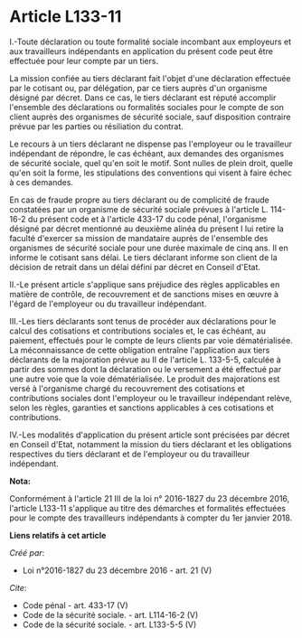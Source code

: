 # Article L133-11

I.-Toute déclaration ou toute formalité sociale incombant aux employeurs et aux travailleurs indépendants en application du
présent code peut être effectuée pour leur compte par un tiers. 

La mission confiée au tiers déclarant fait l'objet d'une déclaration effectuée par le cotisant ou, par délégation, par ce
tiers auprès d'un organisme désigné par décret. Dans ce cas, le tiers déclarant est réputé accomplir l'ensemble des
déclarations ou formalités sociales pour le compte de son client auprès des organismes de sécurité sociale, sauf disposition
contraire prévue par les parties ou résiliation du contrat. 

Le recours à un tiers déclarant ne dispense pas l'employeur ou le travailleur indépendant de répondre, le cas échéant, aux
demandes des organismes de sécurité sociale, quel qu'en soit le motif. Sont nulles de plein droit, quelle qu'en soit la
forme, les stipulations des conventions qui visent à faire échec à ces demandes. 

En cas de fraude propre au tiers déclarant ou de complicité de fraude constatées par un organisme de sécurité sociale prévues
à l'article L. 114-16-2 du présent code et à l'article 433-17 du code pénal, l'organisme désigné par décret mentionné au
deuxième alinéa du présent I lui retire la faculté d'exercer sa mission de mandataire auprès de l'ensemble des organismes de
sécurité sociale pour une durée maximale de cinq ans. Il en informe le cotisant sans délai. Le tiers déclarant informe son
client de la décision de retrait dans un délai défini par décret en Conseil d'Etat. 

II.-Le présent article s'applique sans préjudice des règles applicables en matière de contrôle, de recouvrement et de
sanctions mises en œuvre à l'égard de l'employeur ou du travailleur indépendant. 

III.-Les tiers déclarants sont tenus de procéder aux déclarations pour le calcul des cotisations et contributions sociales
et, le cas échéant, au paiement, effectués pour le compte de leurs clients par voie dématérialisée. La méconnaissance de
cette obligation entraîne l'application aux tiers déclarants de la majoration prévue au II de l'article L. 133-5-5, calculée
à partir des sommes dont la déclaration ou le versement a été effectué par une autre voie que la voie dématérialisée. Le
produit des majorations est versé à l'organisme chargé du recouvrement des cotisations et contributions sociales dont
l'employeur ou le travailleur indépendant relève, selon les règles, garanties et sanctions applicables à ces cotisations et
contributions. 

IV.-Les modalités d'application du présent article sont précisées par décret en Conseil d'Etat, notamment la mission du tiers
déclarant et les obligations respectives du tiers déclarant et de l'employeur ou du travailleur indépendant.

**Nota:**

Conformément à l'article 21 III de la loi n° 2016-1827 du 23 décembre 2016, l'article L133-11 s'applique au titre des
démarches et formalités effectuées pour le compte des travailleurs indépendants à compter du 1er janvier 2018.

**Liens relatifs à cet article**

_Créé par_:

  - Loi n°2016-1827 du 23 décembre 2016 - art. 21 (V)

_Cite_:

  - Code pénal - art. 433-17 (V)
  - Code de la sécurité sociale. - art. L114-16-2 (V)
  - Code de la sécurité sociale. - art. L133-5-5 (V)
